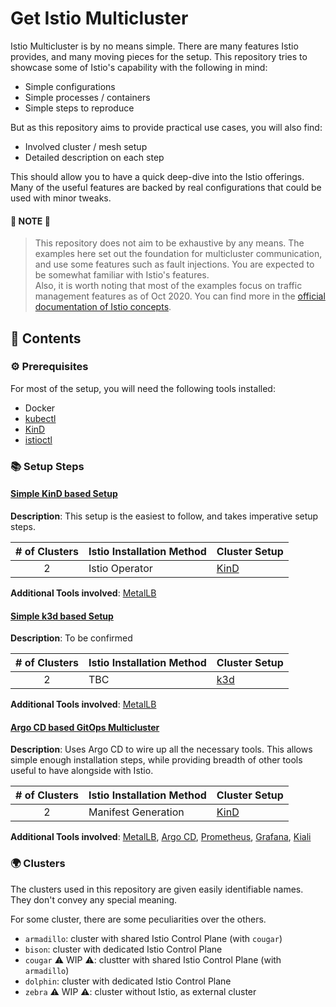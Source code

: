 # Get Istio Multicluster

Istio Multicluster is by no means simple. There are many features Istio provides, and many moving pieces for the setup. This repository tries to showcase some of Istio's capability with the following in mind:

- Simple configurations
- Simple processes / containers
- Simple steps to reproduce

But as this repository aims to provide practical use cases, you will also find:

- Involved cluster / mesh setup
- Detailed description on each step

This should allow you to have a quick deep-dive into the Istio offerings. Many of the useful features are backed by real configurations that could be used with minor tweaks.

#### 📍 NOTE 📍

> This repository does not aim to be exhaustive by any means. The examples here set out the foundation for multicluster communication, and use some features such as fault injections. You are expected to be somewhat familiar with Istio's features.  
> Also, it is worth noting that most of the examples focus on traffic management features as of Oct 2020. You can find more in the [official documentation of Istio concepts](https://istio.io/latest/docs/concepts/).

## 🌅 Contents

### ⚙️ Prerequisites

For most of the setup, you will need the following tools installed:

<!-- == imptr: common-prerequisites / begin from: ./docs/snippets/common-info.md#[common-prerequisites] == -->

- Docker
- [kubectl](https://kubernetes.io/docs/tasks/tools/install-kubectl/)
- [KinD](https://kind.sigs.k8s.io/)
- [istioctl](https://istio.io/latest/docs/setup/install/istioctl/)

<!-- == imptr: common-prerequisites / end == -->

### 📚 Setup Steps

<!-- == imptr: setup-steps / begin from: ./docs/snippets/common-info.md#[setup-steps] == -->

#### [Simple KinD based Setup][1]

**Description**: This setup is the easiest to follow, and takes imperative setup steps.

| # of Clusters | Istio Installation Method | Cluster Setup |
| :-----------: | ------------------------- | ------------- |
|       2       | Istio Operator            | [KinD][kind]  |

**Additional Tools involved**: [MetalLB][metallb]

#### [Simple k3d based Setup][2]

**Description**: To be confirmed

| # of Clusters | Istio Installation Method | Cluster Setup |
| :-----------: | ------------------------- | ------------- |
|       2       | TBC                       | [k3d]         |

**Additional Tools involved**: [MetalLB][metallb]

#### [Argo CD based GitOps Multicluster][3]

**Description**: Uses Argo CD to wire up all the necessary tools. This allows simple enough installation steps, while providing breadth of other tools useful to have alongside with Istio.

| # of Clusters | Istio Installation Method | Cluster Setup |
| :-----------: | ------------------------- | ------------- |
|       2       | Manifest Generation       | [KinD][kind]  |

**Additional Tools involved**: [MetalLB][metallb], [Argo CD][argo-cd], [Prometheus][prometheus], [Grafana][grafana], [Kiali][kiali]

[1]: /docs/2-local-clusters/simple-with-istio-operator.md
[2]: /docs/k3d-based/README.md
[3]: /docs/2-local-clusters/argo-cd-with-generated-manifests.md
[kind]: https://kind.sigs.k8s.io/
[k3d]: https://k3d.io/
[metallb]: https://metallb.universe.tf/
[argo-cd]: https://argo-cd.readthedocs.io/en/latest/
[prometheus]: https://prometheus.io/
[grafana]: https://grafana.com/grafana/
[kiali]: https://kiali.io/

<!-- == imptr: setup-steps / end == -->

### 🌍 Clusters

The clusters used in this repository are given easily identifiable names. They don't convey any special meaning.

For some cluster, there are some peculiarities over the others.

- `armadillo`: cluster with shared Istio Control Plane (with `cougar`)
- `bison`: cluster with dedicated Istio Control Plane
- `cougar` ⚠️ WIP ⚠️: clustter with shared Istio Control Plane (with `armadillo`)
- `dolphin`: cluster with dedicated Istio Control Plane
- `zebra` ⚠️ WIP ⚠️: cluster without Istio, as external cluster
